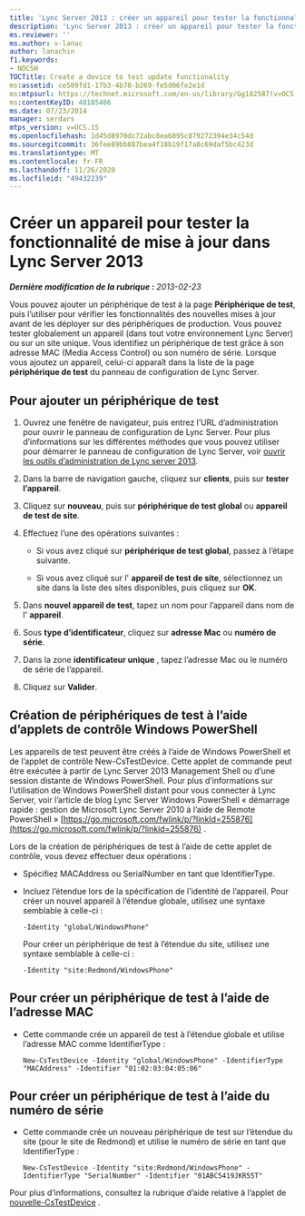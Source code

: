 ```yaml
---
title: 'Lync Server 2013 : créer un appareil pour tester la fonctionnalité de mise à jour'
description: 'Lync Server 2013 : créer un appareil pour tester la fonctionnalité de mise à jour.'
ms.reviewer: ''
ms.author: v-lanac
author: lanachin
f1.keywords:
- NOCSH
TOCTitle: Create a device to test update functionality
ms:assetid: ce509fd1-17b3-4b78-b269-fe5d06fe2e1d
ms:mtpsurl: https://technet.microsoft.com/en-us/library/Gg182587(v=OCS.15)
ms:contentKeyID: 48185466
ms.date: 07/23/2014
manager: serdars
mtps_version: v=OCS.15
ms.openlocfilehash: 1d45d8970dc72abc8ea6095c879272394e34c54d
ms.sourcegitcommit: 36fee89bb887bea4f18b19f17a8c69daf5bc423d
ms.translationtype: MT
ms.contentlocale: fr-FR
ms.lasthandoff: 11/26/2020
ms.locfileid: "49432239"
---
```

# <a name="create-a-device-to-test-update-functionality-in-lync-server-2013"></a>Créer un appareil pour tester la fonctionnalité de mise à jour dans Lync Server 2013

<div data-xmlns="http://www.w3.org/1999/xhtml">

<div class="topic" data-xmlns="http://www.w3.org/1999/xhtml" data-msxsl="urn:schemas-microsoft-com:xslt" data-cs="https://msdn.microsoft.com/">

<div data-asp="https://msdn2.microsoft.com/asp">



</div>

<div id="mainSection">

<div id="mainBody">

<span> </span>

_**Dernière modification de la rubrique :** 2013-02-23_

Vous pouvez ajouter un périphérique de test à la page **Périphérique de test**, puis l’utiliser pour vérifier les fonctionnalités des nouvelles mises à jour avant de les déployer sur des périphériques de production. Vous pouvez tester globalement un appareil (dans tout votre environnement Lync Server) ou sur un site unique. Vous identifiez un périphérique de test grâce à son adresse MAC (Media Access Control) ou son numéro de série. Lorsque vous ajoutez un appareil, celui-ci apparaît dans la liste de la page **périphérique de test** du panneau de configuration de Lync Server.

<div>

## <a name="to-add-a-test-device"></a>Pour ajouter un périphérique de test

1.  Ouvrez une fenêtre de navigateur, puis entrez l’URL d’administration pour ouvrir le panneau de configuration de Lync Server. Pour plus d’informations sur les différentes méthodes que vous pouvez utiliser pour démarrer le panneau de configuration de Lync Server, voir [ouvrir les outils d’administration de Lync server 2013](lync-server-2013-open-lync-server-administrative-tools.md).

2.  Dans la barre de navigation gauche, cliquez sur **clients**, puis sur **tester l’appareil**.

3.  Cliquez sur **nouveau**, puis sur **périphérique de test global** ou **appareil de test de site**.

4.  Effectuez l’une des opérations suivantes :
    
      - Si vous avez cliqué sur **périphérique de test global**, passez à l’étape suivante.
    
      - Si vous avez cliqué sur l' **appareil de test de site**, sélectionnez un site dans la liste des sites disponibles, puis cliquez sur **OK**.

5.  Dans **nouvel appareil de test**, tapez un nom pour l’appareil dans nom de l' **appareil**.

6.  Sous **type d’identificateur**, cliquez sur **adresse Mac** ou **numéro de série**.

7.  Dans la zone **identificateur unique** , tapez l’adresse Mac ou le numéro de série de l’appareil.

8.  Cliquez sur **Valider**.

</div>

<div>

## <a name="creating-test-devices-by-using-windows-powershell-cmdlets"></a>Création de périphériques de test à l’aide d’applets de contrôle Windows PowerShell

Les appareils de test peuvent être créés à l’aide de Windows PowerShell et de l’applet de contrôle New-CsTestDevice. Cette applet de commande peut être exécutée à partir de Lync Server 2013 Management Shell ou d’une session distante de Windows PowerShell. Pour plus d’informations sur l’utilisation de Windows PowerShell distant pour vous connecter à Lync Server, voir l’article de blog Lync Server Windows PowerShell « démarrage rapide : gestion de Microsoft Lync Server 2010 à l’aide de Remote PowerShell » [https://go.microsoft.com/fwlink/p/?linkId=255876](https://go.microsoft.com/fwlink/p/?linkid=255876) .

Lors de la création de périphériques de test à l’aide de cette applet de contrôle, vous devez effectuer deux opérations :

  - Spécifiez MACAddress ou SerialNumber en tant que IdentifierType.

  - Incluez l’étendue lors de la spécification de l’identité de l’appareil. Pour créer un nouvel appareil à l’étendue globale, utilisez une syntaxe semblable à celle-ci :
    
        -Identity "global/WindowsPhone"
    
    Pour créer un périphérique de test à l’étendue du site, utilisez une syntaxe semblable à celle-ci :
    
        -Identity "site:Redmond/WindowsPhone"

<div>

## <a name="to-create-a-test-device-by-using-the-mac-address"></a>Pour créer un périphérique de test à l’aide de l’adresse MAC

  - Cette commande crée un appareil de test à l’étendue globale et utilise l’adresse MAC comme IdentifierType :
    
        New-CsTestDevice -Identity "global/WindowsPhone" -IdentifierType "MACAddress" -Identifier "01:02:03:04:05:06"

</div>

<div>

## <a name="to-create-a-test-device-by-using-the-serial-number"></a>Pour créer un périphérique de test à l’aide du numéro de série

  - Cette commande crée un nouveau périphérique de test sur l’étendue du site (pour le site de Redmond) et utilise le numéro de série en tant que IdentifierType :
    
        New-CsTestDevice -Identity "site:Redmond/WindowsPhone" -IdentifierType "SerialNumber" -Identifier "01ABC5419JKR55T"

</div>

Pour plus d’informations, consultez la rubrique d’aide relative à l’applet de [nouvelle-CsTestDevice](https://docs.microsoft.com/powershell/module/skype/New-CsTestDevice) .

</div>

</div>

<span> </span>

</div>

</div>

</div>

